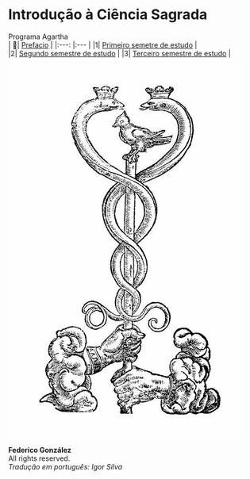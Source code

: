 # Introdução à Ciência Sagrada
Programa Agartha  
| :book:| [Prefacio](prefacio.md) |
|:---: |:--- |
|1| [Primeiro semetre de estudo](1-modulo/README.md)  |  
|2| [Segundo semestre de estudo](2-modulo/README.md)  |
|3| [Terceiro semestre de estudo](3-modulo/README.md)  | 

![caduceu de mercurio](imagens/caduceu-fro-ben.jpg)  

**Federico González**  
All rights reserved.  
*Tradução em português: Igor Silva*



